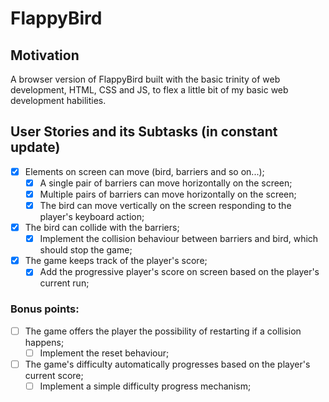 # FlappyBird

## Motivation

A browser version of FlappyBird built with the basic trinity of web development, HTML, CSS and JS, to flex a little bit of my basic web development habilities.

## User Stories and its Subtasks (in constant update)

- [x] Elements on screen can move (bird, barriers and so on...);
  - [x] A single pair of barriers can move horizontally on the screen;
  - [x] Multiple pairs of barriers can move horizontally on the screen;
  - [x] The bird can move vertically on the screen responding to the player's keyboard action;
- [x] The bird can collide with the barriers;
  - [x] Implement the collision behaviour between barriers and bird, which should stop the game;
- [x] The game keeps track of the player's score;
  - [x] Add the progressive player's score on screen based on the player's current run;

### Bonus points:

- [ ] The game offers the player the possibility of restarting if a collision happens;
  - [ ] Implement the reset behaviour;
- [ ] The game's difficulty automatically progresses based on the player's current score;
  - [ ] Implement a simple difficulty progress mechanism; 
